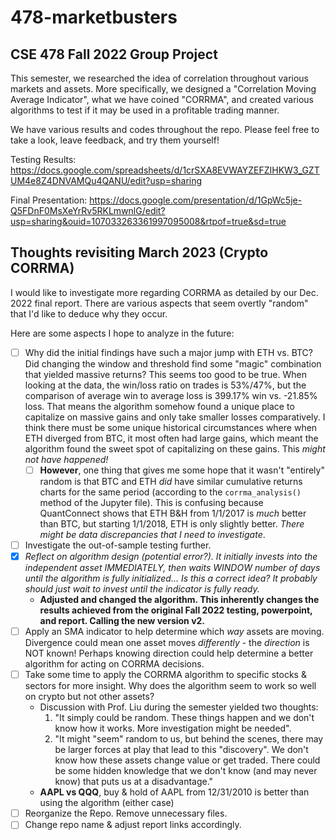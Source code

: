 # 478-marketbusters
## CSE 478 Fall 2022 Group Project

This semester, we researched the idea of correlation throughout various markets and assets. More specifically, we designed a "Correlation Moving Average Indicator", what we have coined "CORRMA", and created various algorithms to test if it may be used in a profitable trading manner. 

We have various results and codes throughout the repo. Please feel free to take a look, leave feedback, and try them yourself!

Testing Results: https://docs.google.com/spreadsheets/d/1crSXA8EVWAYZEFZIHKW3_GZTUM4e8Z4DNVAMQu4QANU/edit?usp=sharing

Final Presentation: https://docs.google.com/presentation/d/1GpWc5je-Q5FDnF0MsXeYrRv5RKLmwnlG/edit?usp=sharing&ouid=107033263361997095008&rtpof=true&sd=true


## Thoughts revisiting March 2023 (Crypto CORRMA)

I would like to investigate more regarding CORRMA as detailed by our Dec. 2022 final report. There are various aspects that seem overtly "random" that I'd like to deduce why they occur.

Here are some aspects I hope to analyze in the future:
- [ ] Why did the initial findings have such a major jump with ETH vs. BTC? Did changing the window and threshold find some "magic" combination that yielded massive returns? This seems too good to be true. When looking at the data, the win/loss ratio on trades is 53%/47%, but the comparison of average win to average loss is 399.17% win vs. -21.85% loss. That means the algorithm somehow found a unique place to capitalize on massive gains and only take smaller losses comparatively. I think there must be some unique historical circumstances where when ETH diverged from BTC, it most often had large gains, which meant the algorithm found the sweet spot of capitalizing on these gains. This *might not have happened!*
  - [ ] **However**, one thing that gives me some hope that it wasn't "entirely" random is that BTC and ETH *did* have similar cumulative returns charts for the same period (according to the `corrma_analysis()` method of the Jupyter file). This is confusing because QuantConnect shows that ETH B&H from 1/1/2017 is *much* better than BTC, but starting 1/1/2018, ETH is only slightly better. *There might be data discrepancies that I need to investigate*.
- [ ] Investigate the out-of-sample testing further.
- [x] *Reflect on algorithm design (potential error?). It initially invests into the independent asset IMMEDIATELY, then waits WINDOW number of days until the algorithm is fully initialized... Is this a correct idea? It probably should just wait to invest until the indicator is fully ready.*
  - **Adjusted and changed the algorithm. This inherently changes the results achieved from the original Fall 2022 testing, powerpoint, and report. Calling the new version v2.**
- [ ] Apply an SMA indicator to help determine which *way* assets are moving. Divergence could mean one asset moves *differently* - the *direction* is NOT known! Perhaps knowing direction could help determine a better algorithm for acting on CORRMA decisions. 
- [ ] Take some time to apply the CORRMA algorithm to specific stocks & sectors for more insight. Why does the algorithm seem to work so well on crypto but not other assets?
  -  Discussion with Prof. Liu during the semester yielded two thoughts:
       1. "It simply could be random. These things happen and we don't know how it works. More investigation might be needed".
       2. "It might "seem" random to us, but behind the scenes, there may be larger forces at play that lead to this "discovery". We don't know how these assets change value or get traded. There could be some hidden knowledge that we don't know (and may never know) that puts us at a disadvantage."
  - **AAPL vs QQQ**, buy & hold of AAPL from 12/31/2010 is better than using the algorithm (either case)
- [ ] Reorganize the Repo. Remove unnecessary files. 
- [ ] Change repo name & adjust report links accordingly. 
